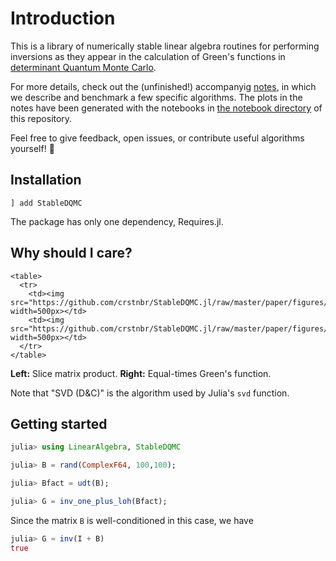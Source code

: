 # Introduction

This is a library of numerically stable linear algebra routines for performing inversions as they appear in the calculation of Green's functions in [determinant Quantum Monte Carlo](https://en.wikipedia.org/wiki/Quantum_Monte_Carlo).

For more details, check out the (unfinished!) accompanyig [notes](https://github.com/crstnbr/StableDQMC.jl/raw/master/paper/stabilization.pdf), in which we describe and benchmark a few specific algorithms. The plots in the notes have been generated with the notebooks in [the notebook directory](https://github.com/crstnbr/StableDQMC.jl/tree/master/notebooks) of this repository.

Feel free to give feedback, open issues, or contribute useful algorithms yourself! 🙂

## Installation

```
] add StableDQMC
```

The package has only one dependency, Requires.jl.

## Why should I care?

```@raw html
<table>
  <tr>
    <td><img src="https://github.com/crstnbr/StableDQMC.jl/raw/master/paper/figures/naive_vs_stable.png" width=500px></td>
    <td><img src="https://github.com/crstnbr/StableDQMC.jl/raw/master/paper/figures/decomp_comparison_simple.png" width=500px></td>
  </tr>
</table>
```

**Left:** Slice matrix product. **Right:** Equal-times Green's function.

Note that "SVD (D&C)" is the algorithm used by Julia's `svd` function.

## Getting started

```julia
julia> using LinearAlgebra, StableDQMC

julia> B = rand(ComplexF64, 100,100);

julia> Bfact = udt(B);

julia> G = inv_one_plus_loh(Bfact);
```

Since the matrix `B` is well-conditioned in this case, we have

```julia
julia> G ≈ inv(I + B)
true
```
